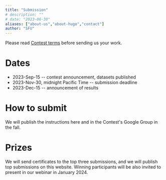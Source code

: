 ```yaml
---
title: "Submission"
# description: ""
# date: "2023-06-30"
aliases: ["about-us","about-hugo","contact"]
author: "SFU"
---
```


Please read [Contest terms](/#contest-terms) before sending us your work.

# Dates

- 2023-Sep-15 -- contest announcement, datasets published
- 2023-Nov-30, midnight Pacific Time -- submission deadline
- 2023-Dec-15 -- announcement of results

# How to submit

We will publish the instructions here and in the Contest's Google Group in the fall.

# Prizes

<!-- As the whole competition runs online this year, there will be no physical prizes. -->

We will send certificates to the top three submissions, and we will publish top submissions on this
website. Winning participants will be also invited to present in our webinar in January 2024.

<!-- # Judges -->









<!-- <\!-- We will post the submission guidelines in May 2021, as we get closer to July-31 submission deadline. -\-> -->

<!-- We had seven submissions this year. All submissions were accepted to present at the 2021 SciVis Contest session at [IEEE -->
<!-- Vis](http://ieeevis.org/year/2021/welcome) on October 28<sup>th</sup>. After the session some of the submission details -->
<!-- and ideas will be revealed on this website. -->

<!-- ## Submission guidelines -->

<!-- The submission deadline was July 31<sup>st</sup>, 2021, 11:59pm Pacific Time (PDT). Each submission had to include: -->
<!-- <\!-- We will open submissions in early May. -\-> -->

<!-- - A 2-page PDF paper describing your visualization and analysis techniques. Focus on the techniques you used and results -->
<!--   you obtained. Do not waste space on background information or data description. Please follow the -->
<!--   [formatting guidelines for the manuscript](https://kaust-vislab.github.io/SciVis2020/submission.html) where you can -->
<!--   download LaTeX and Word templates. -->
<!-- - Images that explain how your visualizations help answer the questions. The images should be appended to the 2-page -->
<!--   document (thus, your whole PDF document should have more than 2 pages). The PDF document should be no bigger than 50 -->
<!--   MB in size. -->
<!-- - An MPEG-4, H.264 or Quicktime video (duration at most 10 minutes) showing the system, methods, or processes in -->
<!--   action. This is most helpful for demonstrating the effectiveness of your approach. -->

<!-- <\!-- To submit: -\-> -->

<!-- <\!-- 1. Visit https://new.precisionconference.com/vgtc. -\-> -->
<!-- <\!-- 1. Sign in or create an account. -\-> -->
<!-- <\!-- 1. Read and accept the privacy policy and terms and conditions. -\-> -->
<!-- <\!-- 1. Once the account is created, go to the Submissions tab, choose the following options and press Go: -\-> -->
<!-- <\!-- ![Submissions form](../images/submissions.png) -\-> -->
<!-- <\!-- 1. Edit the submission with your data and record the changes. -\-> -->

<!-- <\!-- The review process will be single- or double-blind: we leave it to the discretion of the authors whether they want to -\-> -->
<!-- <\!-- disclose their identity in their submission materials (the PDF with images and the video). -\-> -->

<!-- <\!-- We will notify authors of -\-> -->
<!-- <\!-- the accepted entries of any changes they need to make to their entry before publication. We will also invite these -\-> -->
<!-- <\!-- authors to pre-record a short video presentation for the IEEE Vis conference. The deadline for these presentations will -\-> -->
<!-- <\!-- be September 21<sup>st</sup>, 2021. -\-> -->

<!-- Accepted submission PDFs will be published in the 2021 IEEE Vis "USB download" proceedings. After the conference, the -->
<!-- top team will be invited to submit a full journal article (with an expedited review process) to IEEE Computer Graphics -->
<!-- and Applications (CG&A) Journal. -->

<!-- # Prizes -->

<!-- This year, due to the pandemic and the recent decision to hold the IEEE Vis Conference virtually, we will not be able to -->
<!-- give out prizes, as is normally done in-person at the conference. -->

<!-- <\!-- Compute Canada's previous *Visualize This!* prizes included 4K monitors and SSD drives. -\-> -->
<!-- <\!-- Normally providing prizes to the winning team(s) -- one prize per team.  -\-> -->
<!-- <\!-- All accepted submissions, subject to review, will be featured in the conference USB stick. -\-> -->
<!-- <\!-- A poster at the conference for the winning entry. Depending on availability, other teams may be invited to submit a poster. -\-> -->

<!-- # Dates -->

<!-- <\!-- We will be following the process of the last years. There might be slight changes but the plan is this: -\-> -->

<!-- The contest timeline is: -->

<!-- | Date | Event | -->
<!-- | -- | -- | -->
<!-- | ~~October 28<sup>th</sup>, 2020~~ | Official announcement of the 2021 IEEE SciVis Contest at IEEE Vis 2020 | -->
<!-- | ~~July 31<sup>st</sup>, 2021~~ | Deadline for Contest entry submissions | -->
<!-- | ~~August 12<sup>th</sup>, 2021~~ | Author notifications: accepted submissions are invited to submit a 7-min video presentation for the SciVis Contest session at IEEE Vis 2021 conference, along with a poster for the poster session, and an *optional* 30-second video preview | -->
<!-- | ~~August 31<sup>st</sup>, 2021~~ | Winning team notification | -->
<!-- | ~~September 1<sup>st</sup>, 2021~~ | Deadline for *optional* 30-sec video preview submission | -->
<!-- | ~~September 8<sup>th</sup>, 2021~~ | Deadline for poster submission and for any updates to the 2-page summary  | -->
<!-- | ~~September 21<sup>st</sup>, 2021~~ | Internal deadline for 7-min video presentation (before Sep-26 conference deadline) | -->
<!-- | ~~October 28<sup>th</sup>, 2021~~ | Official announcement of the results at IEEE Vis 2021 conference | -->

<!-- <\!-- - September 21, 2021 - Deadline for pre-recorded video presentations. -\-> -->

<!-- # Judges -->

<!-- <\!-- Describe the jury and the review process. A typical jury consists of 6 reviewers: three domain scientists and three -\-> -->
<!-- <\!-- people from vis (including AR). -\-> -->

<!-- <\!-- Full list will be provided shortly. -\-> -->

<!-- - Alex Razoumov, Training and Visualization Specialist, WestGrid / Compute Canada -->
<!-- - Thomas Theußl, Visualization Scientist, King Abdullah University of Science and Technology -->
<!-- - Theresa-Marie Rhyne, editor of the Visualization Viewpoints Department for IEEE Computer Graphics & Applications -->
<!--   Magazine <\!-- , Associate Editor of IEEE Computing Now -\-> -->
<!-- - Hosein Shahnas, Research Scientist, Earth Sciences, University of Toronto -->
<!-- - Russell Pysklywec, Professor and Chair of Earth Sciences, University of Toronto -->
<!-- - Yohai Meiron, HPC Analyst, University of Toronto, SciNet / Compute Canada -->
<!-- - Weiguang Guan, HPC Analyst, McMaster University, SHARCNET / Compute Canada -->

<!-- <\!-- Marcelo on the shortlist (volunteered to judge in June 2021) -\-> -->
<!-- <\!-- some judges from https://kaust-vislab.github.io/SciVis2020/submission.html -\-> -->
<!-- <\!-- Farhad Baratchi from ACEnet: Let me know if you need help with the contest ... always up for helping. -\-> -->
